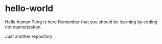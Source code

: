 # hello-world

Hello human
Peng is here 
Remember that you should be learning by coding not memorization.

Just another repository
